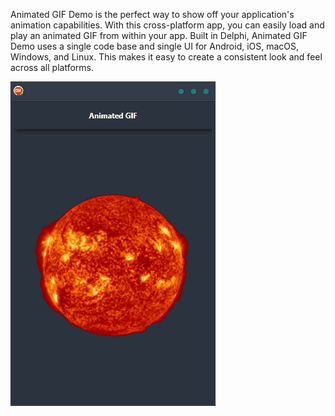Animated GIF Demo is the perfect way to show off your application's animation capabilities. With this cross-platform app, you can easily load and play an animated GIF from within your app. Built in Delphi, Animated GIF Demo uses a single code base and single UI for Android, iOS, macOS, Windows, and Linux. This makes it easy to create a consistent look and feel across all platforms.

![screenshot](screenshot.gif)

